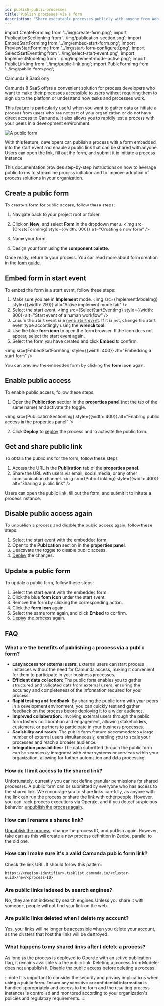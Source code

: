 ```yaml
---
id: publish-public-processes
title: Publish processes via a form
description: "Share executable processes publicly with anyone from Web Modeler on Camunda 8 SaaS."
---
```


import CreateFormImg from '../img/create-form.png';
import PublicationSectionImg from '../img/publication-section.png';
import EmbedStartFormImg from '../img/embed-start-form.png';
import PreviewStartFormImg from '../img/start-form-configured.png';
import SelectStartEventImg from '../img/select-start-event.png';
import ImplementModeImg from '../img/implement-mode-active.png';
import PublicLinkImg from '../img/public-link.png';
import PublicFormImg from '../img/public-form.png';

<span class="badge badge--cloud">Camunda 8 SaaS only</span>

Camunda 8 SaaS offers a convenient solution for process developers who want to make their processes accessible to users without requiring them to sign up to the platform or understand how tasks and processes work.

This feature is particularly useful when you want to gather data or initiate a process from users who are not part of your organization or do not have direct access to Camunda. It also allows you to rapidly test a process with your peers in a development environment.

<img src={PublicFormImg} alt="A public form" />

With this feature, developers can publish a process with a form embedded into the start event and enable a public link that can be shared with anyone. Users can open the link, fill out the form, and submit it to initiate a process instance.

This documentation provides step-by-step instructions on how to leverage public forms to streamline process initiation and to improve adoption of process solutions in your organization.

## Create a public form

To create a form for public access, follow these steps:

1. Navigate back to your project root or folder.
2. Click on **New**, and select **Form** in the dropdown menu.
   <img src={CreateFormImg} style={{width: 300}} alt="Creating a new form" />

3. Name your form.
4. Design your form using the **component palette**.

Once ready, return to your process. You can read more about form creation in the [form guide](/guides/utilizing-forms.md).

## Embed form in start event

To embed the form in a start event, follow these steps:

1. Make sure you are in **Implement** mode.
   <img src={ImplementModeImg} style={{width: 250}} alt="Active implement mode tab" />
2. Select the start event.
   <img src={SelectStartEventImg} style={{width: 800}} alt="Start event of a human workflow" />
3. Ensure the start event is a [none start event](../../bpmn/none-events/none-events.md#none-start-events). If it is not, change the start event type accordingly using the **wrench tool**.
4. Use the blue **form icon** to open the form browser. If the icon does not appear, select the start event again.
5. Select the form you have created and click **Embed** to confirm.

<img src={EmbedStartFormImg} style={{width: 400}} alt="Embedding a start form" />

You can preview the embedded form by clicking the **form icon** again.

## Enable public access

To enable public access, follow these steps:

1. Open the **Publication** section in the **properties panel** (not the tab of the same name) and activate the toggle.

<img src={PublicationSectionImg} style={{width: 400}} alt="Enabling public access in the properties panel" />

2. Click **Deploy** to [deploy](#deploy-a-process) the process and to activate the public form.

## Get and share public link

To obtain the public link for the form, follow these steps:

1. Access the URL in the **Publication** tab of the **properties panel**.
2. Share the URL with users via email, social media, or any other communication channel.
   <img src={PublicLinkImg} style={{width: 400}} alt="Sharing a public link" />

Users can open the public link, fill out the form, and submit it to initiate a process instance.

## Disable public access again

To unpublish a process and disable the public access again, follow these steps:

1. Select the start event with the embedded form.
2. Open to the **Publication** section in the **properties panel**.
3. Deactivate the toggle to disable public access.
4. [Deploy](../run-or-publish-your-process.md#deploy-a-process) the changes.

## Update a public form

To update a public form, follow these steps:

1. Select the start event with the embedded form.
2. Click the blue **form icon** under the start event.
3. Remove the form by clicking the corresponding action.
4. Click the **form icon** again.
5. Select the same form again, and click **Embed** to confirm.
6. [Deploy](../run-or-publish-your-process.md#deploy-a-process) the process again.

## FAQ

### What are the benefits of publishing a process via a public form?

- **Easy access for external users:** External users can start process instances without the need for Camunda access, making it convenient for them to participate in your business processes.
- **Efficient data collection:** The public form enables you to gather structured and validated data from external users, ensuring the accuracy and completeness of the information required for your process.
- **Rapid testing and feedback:** By sharing the public form with your peers in a development environment, you can quickly test and gather feedback on the process before deploying it to a wider audience.
- **Improved collaboration:** Involving external users through the public form fosters collaboration and engagement, allowing stakeholders, customers, or partners to participate in your business processes.
- **Scalability and reach:** The public form feature accommodates a large number of external users simultaneously, enabling you to scale your processes and reach a broader audience.
- **Integration possibilities:** The data submitted through the public form can be seamlessly integrated with other systems or services within your organization, allowing for further automation and data processing.

### How do I limit access to the shared link?

Unfortunately, currently you can not define granular permissions for shared processes. A public form can be submitted by everyone who has access to the shared link. We encourage you to share links carefully, as anyone with the link can run the process or share the link with other people. However, you can track process executions via Operate, and if you detect suspicious behavior, [unpublish the process again](#disable-public-access-again).

### How can I rename a shared link?

[Unpublish the process](#disable-public-access-again), change the process ID, and publish again. However, take care as this will create a new process definition in Zeebe, parallel to the old one.

### How can I make sure it's a valid Camunda public form link?

Check the link URL. It should follow this pattern:

`https://<region-identifier>.tasklist.camunda.io/<cluster-uuid>/new/<process-ID>`

### Are public links indexed by search engines?

No, they are not indexed by search engines. Unless you share it with someone, people will not find your link on the web.

### Are public links deleted when I delete my account?

Yes, your links will no longer be accessible when you delete your account, as the clusters that host the links will be destroyed.

### What happens to my shared links after I delete a process?

As long as the process is deployed to Operate with an active publication flag, it remains available via the public link. Deleting a process from Modeler does not unpublish it. [Disable the public access](#disable-public-access-again) before deleting a process!

:::note
It is important to consider the security and privacy implications when using a public form. Ensure any sensitive or confidential information is handled appropriately and access to the form and the resulting process instances is controlled and monitored according to your organization's policies and regulatory requirements.
:::

